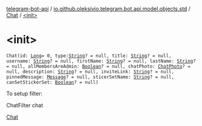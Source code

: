[telegram-bot-api](../../index.md) / [io.github.oleksivio.telegram.bot.api.model.objects.std](../index.md) / [Chat](index.md) / [&lt;init&gt;](./-init-.md)

# &lt;init&gt;

`Chat(id: `[`Long`](https://kotlinlang.org/api/latest/jvm/stdlib/kotlin/-long/index.html)` = 0, type: `[`String`](https://kotlinlang.org/api/latest/jvm/stdlib/kotlin/-string/index.html)`? = null, title: `[`String`](https://kotlinlang.org/api/latest/jvm/stdlib/kotlin/-string/index.html)`? = null, username: `[`String`](https://kotlinlang.org/api/latest/jvm/stdlib/kotlin/-string/index.html)`? = null, firstName: `[`String`](https://kotlinlang.org/api/latest/jvm/stdlib/kotlin/-string/index.html)`? = null, lastName: `[`String`](https://kotlinlang.org/api/latest/jvm/stdlib/kotlin/-string/index.html)`? = null, allMembersAreAdmin: `[`Boolean`](https://kotlinlang.org/api/latest/jvm/stdlib/kotlin/-boolean/index.html)`? = null, chatPhoto: `[`ChatPhoto`](../../io.github.oleksivio.telegram.bot.api.model.objects.std.files/-chat-photo/index.md)`? = null, description: `[`String`](https://kotlinlang.org/api/latest/jvm/stdlib/kotlin/-string/index.html)`? = null, inviteLink: `[`String`](https://kotlinlang.org/api/latest/jvm/stdlib/kotlin/-string/index.html)`? = null, pinnedMessage: `[`Message`](../-message/index.md)`? = null, sticerSetName: `[`String`](https://kotlinlang.org/api/latest/jvm/stdlib/kotlin/-string/index.html)`? = null, canSetStickerSet: `[`Boolean`](https://kotlinlang.org/api/latest/jvm/stdlib/kotlin/-boolean/index.html)`? = null)`

To setup filter:

ChatFilter chat

[Chat](https://core.telegram.org/bots/api/#chat)

